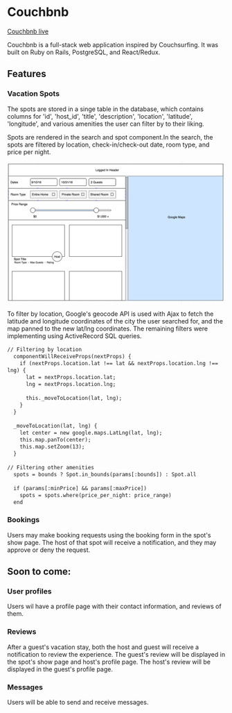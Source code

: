 # Couchbnb

[Couchbnb live][heroku]

[heroku]: https://couchbnb.herokuapp.com

Couchbnb is a full-stack web application inspired by Couchsurfing. It was built on Ruby on Rails, PostgreSQL, and React/Redux.

## Features

### Vacation Spots

  The spots are stored in a singe table in the database, which contains
columns for 'id', 'host_id', 'title', 'description', 'location', 'latitude', 'longitude', and various amenities the user can filter by to their liking.

  Spots are rendered in the search and spot component.In the search,
the spots are filtered by location, check-in/check-out date, room type,
and price per night.

![image of notebook index](docs/wireframes/search/search.png)

To filter by location, Google's geocode API is used with Ajax to fetch the latitude and longitude coordinates of the city the user searched for, and the map panned to the new lat/lng coordinates. The remaining filters were implementing using ActiveRecord SQL queries.

````
// Filtering by location
  componentWillReceiveProps(nextProps) {
    if (nextProps.location.lat !== lat && nextProps.location.lng !== lng) {
      lat = nextProps.location.lat;
      lng = nextProps.location.lng;

      this._moveToLocation(lat, lng);
    }
  }

  _moveToLocation(lat, lng) {
    let center = new google.maps.LatLng(lat, lng);
    this.map.panTo(center);
    this.map.setZoom(13);
  }

// Filtering other amenities
  spots = bounds ? Spot.in_bounds(params[:bounds]) : Spot.all

  if (params[:minPrice] && params[:maxPrice])
    spots = spots.where(price_per_night: price_range)
  end
````


### Bookings

Users may make booking requests using the booking form in the spot's show page. The host of that spot will receive a notification, and they may approve or deny the request.

## Soon to come:

### User profiles

Users wil have a profile page with their contact information, and reviews of them.

### Reviews

After a guest's vacation stay, both the host and guest will receive a notification to review the experience. The guest's review will be displayed in the spot's show page and host's profile page. The host's review will be displayed in the guest's profile page.

### Messages

Users will be able to send and receive messages.

